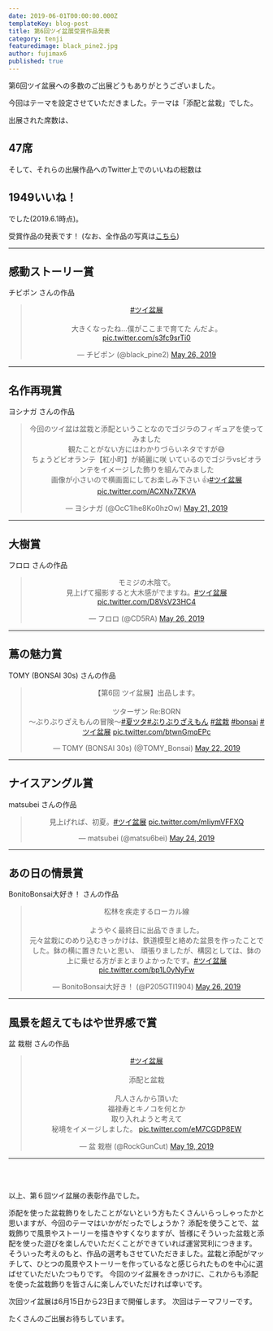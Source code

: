 ```yaml
---
date: 2019-06-01T00:00:00.000Z
templateKey: blog-post
title: 第6回ツイ盆展受賞作品発表
category: tenji
featuredimage: black_pine2.jpg
author: fujimax6
published: true
---
```

第6回ツイ盆展への多数のご出展どうもありがとうございました。

今回はテーマを設定させていただきました。テーマは「添配と盆栽」でした。

出展された席数は、

## 47席

そして、それらの出展作品へのTwitter上でのいいねの総数は

## 1949いいね！

でした(2019.6.1時点)。

受賞作品の発表です！
(なお、全作品の写真は[こちら](/twibonten-6-photo/))

---

## 感動ストーリー賞

チビポン さんの作品

<center>
<blockquote class="twitter-tweet"><p lang="ja" dir="ltr"><a href="https://twitter.com/hashtag/%E3%83%84%E3%82%A4%E7%9B%86%E5%B1%95?src=hash&amp;ref_src=twsrc%5Etfw">#ツイ盆展</a><br><br>大きくなったね...僕がここまで育てた
んだよ。 <a href="https://t.co/s3fc9srTi0">pic.twitter.com/s3fc9srTi0</a></p>&mdash; チビポン (@black_pine2) <a href="https://twitter.com/black_pine2/status/1132464513033285632?ref_src=twsrc%5Etfw">May 26, 2019</a></blockquote>
</center>

---

## 名作再現賞

ヨシナガ さんの作品

<center>
<blockquote class="twitter-tweet"><p lang="ja" dir="ltr">今回のツイ盆は盆栽と添配ということなのでゴジラのフィギュアを使ってみました<br>観たことがない方にはわかりづらいネタですが😅<br>ちょうどビオランテ【紅小町】が綺麗に咲
いているのでゴジラvsビオランテをイメージした飾りを組んでみました<br>画像が小さいので横画面にしてお楽しみ下さい
👍<a href="https://twitter.com/hashtag/%E3%83%84%E3%82%A4%E7%9B%86%E5%B1%95?src=hash&amp;ref_src=twsrc%5Etfw">#ツイ盆展</a> <a href="https://t.co/ACXNx7ZKVA">pic.twitter.com/ACXNx7ZKVA</a></p>&mdash; ヨシナガ (@OcC1lhe8Ko0hzOw) <a href="https://twitter.com/OcC1lhe8Ko0hzOw/status/1130759304472977408?ref_src=twsrc%5Etfw">May 21, 2019</a></blockquote>
</center>

---

## 大樹賞

フロロ さんの作品

<center>
<blockquote class="twitter-tweet"><p lang="ja" dir="ltr">モミジの木陰で。<br>見上げて撮影すると大木感がでますね。<a href="https://twitter.com/hashtag/%E3%83%84%E3%82%A4%E7%9B%86%E5%B1%95?src=hash&amp;ref_src=twsrc%5Etfw">#ツイ盆展</a> <a href="https://t.co/D8VsV23HC4">pic.twitter.com/D8VsV23HC4</a></p>&mdash; フロロ (@CD5RA) <a href="https://twitter.com/CD5RA/status/1132493378325626880?ref_src=twsrc%5Etfw">May 26, 2019</a></blockquote>
</center>

---

## 蔦の魅力賞

TOMY (BONSAI 30s) さんの作品

<center>
<blockquote class="twitter-tweet"><p lang="ja" dir="ltr">【第6回 ツイ盆展】出品します。<br><br>ツターザン Re:BORN<br>〜ぶりぶりざえもんの冒険〜<a href="https://twitter.com/hashtag/%E5%A4%8F%E3%83%84%E3%82%BF?src=hash&amp;ref_src=twsrc%5Etfw">#夏ツタ</a><a href="https://twitter.com/hashtag/%E3%81%B6%E3%82%8A%E3%81%B6%E3%82%8A%E3%81%96%E3%81%88%E3%82%82%E3%82%93?src=hash&amp;ref_src=twsrc%5Etfw">#ぶりぶりざえもん</a> <a href="https://twitter.com/hashtag/%E7%9B%86%E6%A0%BD?src=hash&amp;ref_src=twsrc%5Etfw">#盆栽</a> <a href="https://twitter.com/hashtag/bonsai?src=hash&amp;ref_src=twsrc%5Etfw">#bonsai</a> <a href="https://twitter.com/hashtag/%E3%83%84%E3%82%A4%E7%9B%86%E5%B1%95?src=hash&amp;ref_src=twsrc%5Etfw">#ツイ盆展</a> <a href="https://t.co/btwnGmqEPc">pic.twitter.com/btwnGmqEPc</a></p>&mdash; TOMY (BONSAI 30s) (@TOMY_Bonsai) <a href="https://twitter.com/TOMY_Bonsai/status/1131314503335833600?ref_src=twsrc%5Etfw">May 22, 2019</a></blockquote>
</center>

---

## ナイスアングル賞

matsubei さんの作品

<center>
<blockquote class="twitter-tweet"><p lang="ja" dir="ltr">見上げれば、初夏。<a href="https://twitter.com/hashtag/%E3%83%84%E3%82%A4%E7%9B%86%E5%B1%95?src=hash&amp;ref_src=twsrc%5Etfw">#ツイ盆展</a> <a href="https://t.co/mIiymVFFXQ">pic.twitter.com/mIiymVFFXQ</a></p>&mdash; matsubei (@matsu6bei) <a href="https://twitter.com/matsu6bei/status/1131935887908982784?ref_src=twsrc%5Etfw">May 24, 2019</a></blockquote>
</center>

---

## あの日の情景賞

BonitoBonsai大好き！ さんの作品

<center>
<blockquote class="twitter-tweet"><p lang="ja" dir="ltr">松林を疾走するローカル線<br><br>ようやく最終日に出品できました。<br>元々盆栽にのめり込むきっかけは、鉄道模型と絡めた盆景を作ったことでした。鉢の横に置きたいと思い、
頑張りましたが、構図としては、鉢の上に乗せる方がまとまりよかったです。<a href="https://twitter.com/hashtag/%E3%83%84%E3%82%A4%E7%9B%86%E5%B1%95?src=hash&amp;ref_src=twsrc%5Etfw">#ツイ盆展</a> <a href="https://t.co/bp1L0yNyFw">pic.twitter.com/bp1L0yNyFw</a></p>&mdash; BonitoBonsai大好き！ (@P205GTI1904) <a href="https://twitter.com/P205GTI1904/status/1132514174175666176?ref_src=twsrc%5Etfw">May 26, 2019</a></blockquote>
</center>

---

## 風景を超えてもはや世界感で賞

盆 栽樹 さんの作品

<center>
<blockquote class="twitter-tweet"><p lang="ja" dir="ltr"><a href="https://twitter.com/hashtag/%E3%83%84%E3%82%A4%E7%9B%86%E5%B1%95?src=hash&amp;ref_src=twsrc%5Etfw">#ツイ盆展</a><br><br>添配と盆栽<br><br>凡人さんから頂いた<br>福禄寿とキノコを何とか<br>取り入れようと考えて<br>秘境をイメージしました。 <a href="https://t.co/eM7CGDP8EW">pic.twitter.com/eM7CGDP8EW</a></p>&mdash; 盆 栽樹 (@RockGunCut) <a href="https://twitter.com/RockGunCut/status/1129945423873843201?ref_src=twsrc%5Etfw">May 19, 2019</a></blockquote>
</center>

---

<div>&nbsp;</div>
<div>&nbsp;</div>

以上、第６回ツイ盆展の表彰作品でした。

添配を使った盆栽飾りをしたことがないという方もたくさんいらっしゃったかと思いますが、今回のテーマはいかがだったでしょうか？
添配を使うことで、盆栽飾りで風景やストーリーを描きやすくなりますが、皆様にそういった盆栽と添配を使った遊びを楽しんでいただくことができていれば運営冥利につきます。
そういった考えのもと、作品の選考もさせていただきました。盆栽と添配がマッチして、ひとつの風景やストーリーを作っているなと感じられたものを中心に選ばせていただいたつもりです。
今回のツイ盆展をきっかけに、これからも添配を使った盆栽飾りを皆さんに楽しんでいただければ幸いです。

次回ツイ盆展は6月15日から23日まで開催します。
次回はテーマフリーです。

たくさんのご出展お待ちしています。
